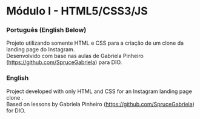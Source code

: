 # Módulo I - HTML5/CSS3/JS

### Português (English Below)
Projeto utilizando somente HTML e CSS para a criação de um clone da landing page do Instagram.<br>
Desenvolvido com base nas aulas de Gabriela Pinheiro (https://github.com/SpruceGabriela) para DIO.

### English
Project developed with only HTML and CSS for an Instagram landing page clone .<br>
Based on lessons by Gabriela Pinheiro (https://github.com/SpruceGabriela) for DIO.
